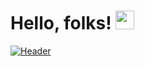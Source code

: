 # Hello, folks! <img src="https://raw.githubusercontent.com/MartinHeinz/MartinHeinz/master/wave.gif" width="30px">


[![Header](https://raw.githubusercontent.com/MartinHeinz/<OWNER>/<OWNER>/readme_header.png "Header")](https://some-url.dev/)
<!--
**Aarti3530/Aarti3530** is a ✨ _special_ ✨ repository because its `README.md` (this file) appears on your GitHub profile.

Here are some ideas to get you started:

- 🔭 I’m currently working on ...
- 🌱 I’m currently learning ...
- 👯 I’m looking to collaborate on ...
- 🤔 I’m looking for help with ...
- 💬 Ask me about ...
- 📫 How to reach me: ...
- 😄 Pronouns: ...
- ⚡ Fun fact: ...
-->
